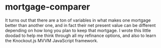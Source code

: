 mortgage-comparer
=================

It turns out that there are a ton of variables in what makes one mortgage better than another one, and in fact their net present value can be different depending on how long you plan to keep that mortgage.  I wrote this little doodad to help me think through all my refinance options, and also to learn the Knockout.js MVVM JavaScript framework.
